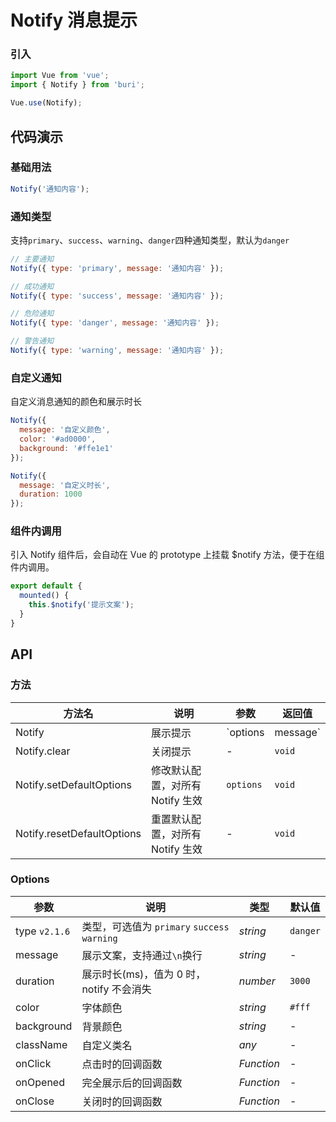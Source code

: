# Notify 消息提示

### 引入

``` javascript
import Vue from 'vue';
import { Notify } from 'buri';

Vue.use(Notify);
```

## 代码演示

### 基础用法

```js
Notify('通知内容');
```

### 通知类型

支持`primary`、`success`、`warning`、`danger`四种通知类型，默认为`danger`

```js
// 主要通知
Notify({ type: 'primary', message: '通知内容' });

// 成功通知
Notify({ type: 'success', message: '通知内容' });

// 危险通知
Notify({ type: 'danger', message: '通知内容' });

// 警告通知
Notify({ type: 'warning', message: '通知内容' });
```

### 自定义通知

自定义消息通知的颜色和展示时长

```js
Notify({
  message: '自定义颜色',
  color: '#ad0000',
  background: '#ffe1e1'
});

Notify({
  message: '自定义时长',
  duration: 1000
});
```

### 组件内调用

引入 Notify 组件后，会自动在 Vue 的 prototype 上挂载 $notify 方法，便于在组件内调用。

```js
export default {
  mounted() {
    this.$notify('提示文案');
  }
}
```

## API

### 方法

| 方法名 | 说明 | 参数 | 返回值 |
|------|------|------|------|
| Notify | 展示提示 | `options | message` | notify 实例 |
| Notify.clear | 关闭提示 | - | `void` |
| Notify.setDefaultOptions | 修改默认配置，对所有 Notify 生效 | `options` | `void` |
| Notify.resetDefaultOptions | 重置默认配置，对所有 Notify 生效 | - | `void` |

### Options

| 参数 | 说明 | 类型 | 默认值 |
|------|------|------|------|
| type `v2.1.6` | 类型，可选值为 `primary` `success` `warning` | *string* | `danger` |
| message | 展示文案，支持通过`\n`换行 | *string* | - |
| duration | 展示时长(ms)，值为 0 时，notify 不会消失 | *number* | `3000` |
| color | 字体颜色 | *string* | `#fff` |
| background | 背景颜色 | *string* | - |
| className | 自定义类名 | *any* | - |
| onClick | 点击时的回调函数 | *Function* | - |
| onOpened | 完全展示后的回调函数 | *Function* | - |
| onClose | 关闭时的回调函数 | *Function* | - |
